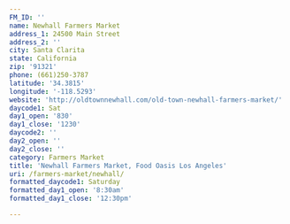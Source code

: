 ```yaml
---
FM_ID: ''
name: Newhall Farmers Market
address_1: 24500 Main Street
address_2: ''
city: Santa Clarita
state: California
zip: '91321'
phone: (661)250-3787
latitude: '34.3815'
longitude: '-118.5293'
website: 'http://oldtownnewhall.com/old-town-newhall-farmers-market/'
daycode1: Sat
day1_open: '830'
day1_close: '1230'
daycode2: ''
day2_open: ''
day2_close: ''
category: Farmers Market
title: 'Newhall Farmers Market, Food Oasis Los Angeles'
uri: /farmers-market/newhall/
formatted_daycode1: Saturday
formatted_day1_open: '8:30am'
formatted_day1_close: '12:30pm'

---
```

